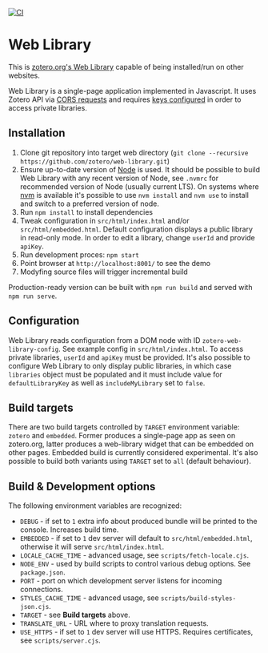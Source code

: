 [![CI](https://github.com/zotero/web-library/actions/workflows/ci.yml/badge.svg)](https://github.com/zotero/web-library/actions/workflows/ci.yml)

Web Library
===========

This is [zotero.org's Web Library](https://www.zotero.org/mylibrary) capable of being installed/run on other websites.

Web Library is a single-page application implemented in Javascript. It uses Zotero API via [CORS requests](http://enable-cors.org/) and requires [keys configured](https://www.zotero.org/settings/keys/new) in order to access private libraries.

Installation
------------

1. Clone git repository into target web directory (`git clone --recursive https://github.com/zotero/web-library.git`)
2. Ensure up-to-date version of [Node](https://nodejs.org) is used. It should be possible to build Web Library with any recent version of Node, see `.nvmrc` for recommended version of Node (usually current LTS). On systems where [nvm](https://github.com/nvm-sh/nvm) is available it's possible to use `nvm install` and `nvm use` to install and switch to a preferred version of node.
3. Run `npm install` to install dependencies
4. Tweak configuration in `src/html/index.html` and/or `src/html/embedded.html`. Default configuration displays a public library in read-only mode. In order to edit a library, change `userId` and provide `apiKey`.
5. Run development proces: `npm start`
6. Point browser at `http://localhost:8001/` to see the demo
7. Modyfing source files will trigger incremental build

Production-ready version can be built with `npm run build` and served with `npm run serve`.

Configuration
----------------------
Web Library reads configuration from a DOM node with ID `zotero-web-library-config`. See example config in `src/html/index.html`. To access private libraries, `userId` and `apiKey` must be provided. It's also possible to configure Web Library to only display public libraries, in which case `libraries` object must be populated and it must include value for `defaultLibraryKey` as well as `includeMyLibrary` set to `false`.


Build targets
-------------
There are two build targets controlled by `TARGET` environment variable: `zotero` and `embedded`. Former produces a single-page app as seen on zotero.org, latter produces a web-library widget that can be embedded on other pages. Embedded build is currently considered experimental. It's also possible to build both variants using `TARGET` set to `all` (default behaviour).


Build & Development options
-------------
The following environment variables are recognized:

* `DEBUG` - if set to `1` extra info about produced bundle will be printed to the console. Increases build time.
* `EMBEDDED` - if set to `1` dev server will default to `src/html/embedded.html`, otherwise it will serve `src/html/index.html`.
* `LOCALE_CACHE_TIME` - advanced usage, see `scripts/fetch-locale.cjs`.
* `NODE_ENV` - used by build scripts to control various debug options. See `package.json`. 
* `PORT` - port on which development server listens for incoming connections.
* `STYLES_CACHE_TIME` - advanced usage, see `scripts/build-styles-json.cjs`.
* `TARGET` - see **Build targets** above.
* `TRANSLATE_URL` - URL where to proxy translation requests.
* `USE_HTTPS` - if set to `1` dev server will use HTTPS. Requires certificates, see `scripts/server.cjs`.